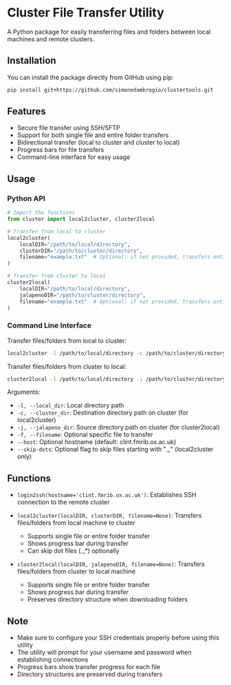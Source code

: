 # Cluster File Transfer Utility

A Python package for easily transferring files and folders between local machines and remote clusters.

## Installation

You can install the package directly from GitHub using pip:

```bash
pip install git+https://github.com/simonedambrogio/clustertools.git
```

## Features

- Secure file transfer using SSH/SFTP
- Support for both single file and entire folder transfers
- Bidirectional transfer (local to cluster and cluster to local)
- Progress bars for file transfers
- Command-line interface for easy usage

## Usage

### Python API

```python
# Import the functions
from cluster import local2cluster, cluster2local

# Transfer from local to cluster
local2cluster(
    localDIR="/path/to/local/directory",
    clusterDIR="/path/to/cluster/directory",
    filename="example.txt"  # Optional: if not provided, transfers entire folder
)

# Transfer from cluster to local
cluster2local(
    localDIR="/path/to/local/directory",
    jalapenoDIR="/path/to/cluster/directory",
    filename="example.txt"  # Optional: if not provided, transfers entire folder
)
```

### Command Line Interface

Transfer files/folders from local to cluster:
```bash
local2cluster -l /path/to/local/directory -c /path/to/cluster/directory [-f filename] [--skip-dots True/False] [--host hostname]
```

Transfer files/folders from cluster to local:
```bash
cluster2local -l /path/to/local/directory -j /path/to/cluster/directory [-f filename] [--host hostname]
```

Arguments:
- `-l, --local_dir`: Local directory path
- `-c, --cluster_dir`: Destination directory path on cluster (for local2cluster)
- `-j, --jalapeno_dir`: Source directory path on cluster (for cluster2local)
- `-f, --filename`: Optional specific file to transfer
- `--host`: Optional hostname (default: clint.fmrib.ox.ac.uk)
- `--skip-dots`: Optional flag to skip files starting with "._" (local2cluster only)

## Functions

- `login2ssh(hostname='clint.fmrib.ox.ac.uk')`: Establishes SSH connection to the remote cluster
- `local2cluster(localDIR, clusterDIR, filename=None)`: Transfers files/folders from local machine to cluster
  - Supports single file or entire folder transfer
  - Shows progress bar during transfer
  - Can skip dot files (._*) optionally

- `cluster2local(localDIR, jalapenoDIR, filename=None)`: Transfers files/folders from cluster to local machine
  - Supports single file or entire folder transfer
  - Shows progress bar during transfer
  - Preserves directory structure when downloading folders

## Note

- Make sure to configure your SSH credentials properly before using this utility
- The utility will prompt for your username and password when establishing connections
- Progress bars show transfer progress for each file
- Directory structures are preserved during transfers
